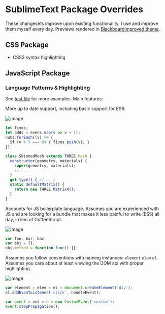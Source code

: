 # SublimeText Package Overrides

These changesets improve upon existing functionality. I use and improve them myself every day. Previews rendered in [BlackboardImproved theme](https://gist.github.com/hlfcoding/1786860).

## CSS Package

- CSS3 syntax highlighting

## JavaScript Package

### Language Patterns & Highlighting

See [test file](https://github.com/hlfcoding/hlf-tmbundles/blob/master/JavaScript/JavaScript.tmLanguage.test.js) for more examples. Main features:

More up to date support, including basic support for ES6.

![image](https://cloud.githubusercontent.com/assets/100884/11114442/aabc7584-88d9-11e5-9516-7aa9651a944f.png)

```js
let fives;
let odds = evens.map(v => v + 1);
nums.forEach((v) => {
  if (v % 5 === 0) { fives.push(v); }
});

class SkinnedMesh extends THREE.Mesh {
  constructor(geometry, materials) {
    super(geometry, materials);
    //...
  }
  get type() { //... }
  static defaultMatrix() {
    return new THREE.Matrix4();
  }
}
```

Accounts for JS boilerplate language. Assumes you are experienced with JS and are looking for a bundle that makes it less painful to write (ES5) all day, in lieu of CoffeeScript.

![image](https://cloud.githubusercontent.com/assets/100884/11114466/c8234580-88d9-11e5-9b16-7dfa9d5b58fb.png)

```js
var foo, bar, baz;
var obj = {};
obj.method = function func() {};
```

Assumes you follow conventions with naming instances: `element` `elem` `el`. Assumes you care about at least viewing the DOM api with proper highlighting

![image](https://cloud.githubusercontent.com/assets/100884/11114494/fea69684-88d9-11e5-829d-d33ceaf6679b.png)

```js
var element = elem = el = document.createElement('div');
el.addEventListener('click', handleEvent);

var event = evt = e = new CustomEvent('custom');
event.stopPropagation();
```
